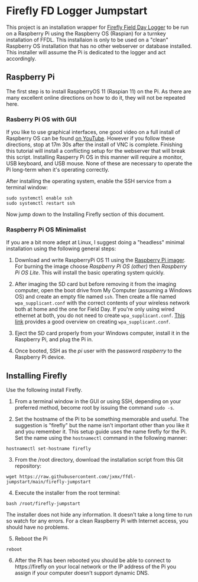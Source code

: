 # Firefly FD Logger Jumpstart
This project is an installation wrapper for [Firefly Field Day Logger](https://github.com/jxmx/ffdl) to be run
on a Raspberry Pi using the Raspberry OS (Raspian) for a turnkey installation of FFDL. This installaion
is only to be used on a "clean" Raspberry OS installation that has no other webserver or database installed.
This installer will assume the Pi is dedicated to the logger and act accordingly.

## Raspberry Pi 
The first step is to install RaspberryOS 11 (Raspian 11) on the Pi. As there are many excellent
online directions on how to do it, they will not be repeated here.

### Rasberry Pi OS with GUI
If you like to use graphical interfaces, one good video on a full install of Raspberry OS can
be found [on YouTube](https://www.youtube.com/watch?v=jRKgEXiMtns). However if you follow
these directions, stop at 17m 30s after the install of VNC is complete. Finishing this tutorial will
install a conflicting setup for the webserver that will break this script. Installing Rasperry Pi OS
in this manner will require a monitor, USB keyboard, and USB mouse. None of these are necessary to
operate the Pi long-term when it's operating correctly.

After installing the operating system, enable the SSH service from a terminal window:

```
sudo systemctl enable ssh
sudo systemctl restart ssh
```

Now jump down to the Installing Firefly section of this document.

### Raspberry Pi OS Minimalist
If you are a bit more adept at Linux, I suggest doing a "headless" minimal
installation using the following general steps:

1. Download and write RaspberryPi OS 11 using the [Raspberry Pi imager](https://www.raspberrypi.com/software/).
For burning the image choose *Raspberry Pi OS (other)* then *Raspberry Pi OS Lite*. This will install the basic
operating system quickly.

2. After imaging the SD card but before removing it from the imaging computer, open the boot drive from
My Computer (assuming a Windows OS) and create an empty file named `ssh`. Then create a file named `wpa_supplicant.conf`
with the correct contents of your wireless network both at home and the one for Field Day. If you're only using 
wired ethernet at both, you do not need to create `wpa_supplicant.conf`. [This link](https://www.raspberrypi-spy.co.uk/2017/04/manually-setting-up-pi-wifi-using-wpa_supplicant-conf/) provides a good overview on creating `wpa_supplicant.conf`.

3. Eject the SD card properly from your Windows computer, install it in the Raspberry Pi, and plug the Pi in.

4. Once booted, SSH as the *pi* user with the password *raspberry* to the Raspberry Pi device.

## Installing Firefly
Use the following install Firefly.

1. From a terminal window in the GUI or using SSH, depending on your preferred method, become root by issuing the command `sudo -s`.

2. Set the hostname of the Pi to be something memorable and useful. The suggestion is "firefly" but the name isn't important
other than you like it and you remember it. This setup guide uses the name firefly for the Pi. Set 
the name using the `hostnamectl` command in the following manner:

```
hostnamectl set-hostname firefly
```

3. From the /root directory, download the installation script from this Git repository:

```
wget https://raw.githubusercontent.com/jxmx/ffdl-jumpstart/main/firefly-jumpstart
```

4. Execute the installer from the root terminal:

```
bash /root/firefly-jumpstart
```

The installer does not hide any information. It doesn't take a long time to run so watch for any errors. For a clean
Raspberry Pi with Internet access, you should have no problems.

5. Reboot the Pi

```
reboot
```

6. After the Pi has been rebooted you should be able to connect to https://firefly on your local network or the IP address
of the Pi you assign if your computer doesn't support dynamic DNS.
